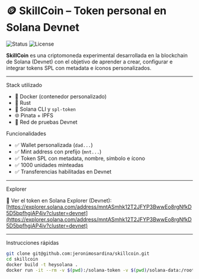 # 🪙 SkillCoin – Token personal en Solana Devnet

![Status](https://img.shields.io/badge/network-Solana%20Devnet-29b6f6?style=for-the-badge&logo=solana)
![License](https://img.shields.io/badge/license-MIT-green?style=for-the-badge)

**SkillCoin** es una criptomoneda experimental desarrollada en la blockchain de Solana (Devnet) con el objetivo de aprender a crear, configurar e integrar tokens SPL con metadata e íconos personalizados.

---

 Stack utilizado

- 🐳 Docker (contenedor personalizado)
- 🦀 Rust
- 🧱 Solana CLI y `spl-token`
- 🌐 Pinata + IPFS
- 🧪 Red de pruebas Devnet



 Funcionalidades

- ✅ Wallet personalizada (`dad...`)
- ✅ Mint address con prefijo (`mnt...`)
- ✅ Token SPL con metadata, nombre, símbolo e ícono
- ✅ 1000 unidades minteadas
- ✅ Transferencias habilitadas en Devnet

---

  Explorer

🔎 Ver el token en Solana Explorer (Devnet):  
[https://explorer.solana.com/address/mntASmhk12T2JFYP3BwwEo8rgNfkD5D5bpfhgiAP4iv?cluster=devnet](https://explorer.solana.com/address/mntASmhk12T2JFYP3BwwEo8rgNfkD5D5bpfhgiAP4iv?cluster=devnet)

---
 Instrucciones rápidas

```bash
git clone git@github.com:jeronimosardina/skillcoin.git
cd skillcoin
docker build -t heysolana .
docker run -it --rm -v $(pwd):/solana-token -v $(pwd)/solana-data:/root/.config/solana heysolana
